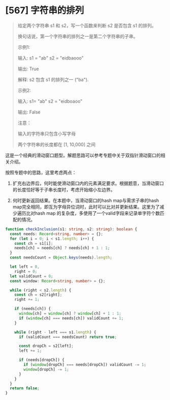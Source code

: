 # [567] 字符串的排列

> 给定两个字符串 s1 和 s2，写一个函数来判断 s2 是否包含 s1 的排列。
>
> 换句话说，第一个字符串的排列之一是第二个字符串的子串。
>
> 示例1:
>
> 输入: s1 = "ab" s2 = "eidbaooo"
>
> 输出: True
>
> 解释: s2 包含 s1 的排列之一 ("ba").
>
> 示例2:
>
> 输入: s1= "ab" s2 = "eidboaoo"
>
> 输出: False
>
> 注意：
>
> 输入的字符串只包含小写字母
>
> 两个字符串的长度都在 [1, 10,000] 之间

这是一个经典的滑动窗口题型。解题思路可以参考专题中关于双指针滑动窗口的相关介绍。

按照专题中的思路，这里考虑两点：

1. 扩充右边界后，何时能使滑动窗口内的元素满足要求。根据题意，当滑动窗口的长度恰好等于子串长度时，考虑开始缩小左边界。

2. 何时更新返回结果。在本题中，当滑动窗口的hash map与需求子串的hash map完全相同，即互为字母异位词时，此时可以比对并更新结果。这里为了减少遍历比对hash map 的复杂度，多使用了一个valid字段来记录单字符个数匹配的情况。

```ts
function checkInclusion(s1: string, s2: string): boolean {
  const needs: Record<string, number> = {};
  for (let i = 0; i < s1.length; i++) {
    const ch = s1[i];
    needs[ch] = needs[ch] ? needs[ch] + 1 : 1;
  }
  const needsCount = Object.keys(needs).length;

  let left = 0,
    right = 0;
  let validCount = 0;
  const window: Record<string, number> = {};

  while (right < s2.length) {
    const ch = s2[right];
    right += 1;

    if (needs[ch]) {
      window[ch] = window[ch] ? window[ch] + 1 : 1;
      if (window[ch] === needs[ch]) validCount += 1;
    }

    while (right - left === s1.length) {
      if (validCount === needsCount) return true;

      const dropCh = s2[left];
      left += 1;

      if (needs[dropCh]) {
        if (window[dropCh] === needs[dropCh]) validCount -= 1;
        window[dropCh] -= 1;
      }
    }
  }
  return false;
}
```
